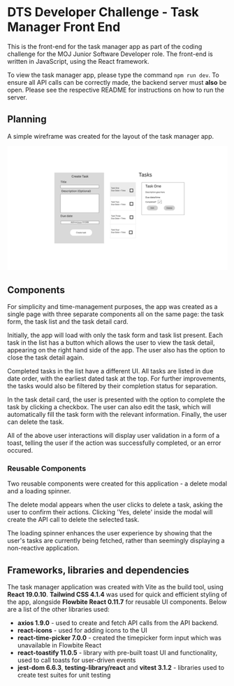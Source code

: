 # DTS Developer Challenge - Task Manager Front End

This is the front-end for the task manager app as part of the coding challenge for the MOJ Junior Software Developer role. The front-end is written in JavaScript, using the React framework.

To view the task manager app, please type the command `npm run dev`. To ensure all API calls can be correctly made, the backend server must **also** be open. Please see the respective README for instructions on how to run the server.

## Planning

A simple wireframe was created for the layout of the task manager app.

![Task manager app wireframe](public/task-manager-wireframe.png)

## Components

For simplicity and time-management purposes, the app was created as a single page with three separate components all on the same page: the task form, the task list and the task detail card.

Initially, the app will load with only the task form and task list present. Each task in the list has a button which allows the user to view the task detail, appearing on the right hand side of the app. The user also has the option to close the task detail again.

Completed tasks in the list have a different UI. All tasks are listed in due date order, with the earliest dated task at the top. For further improvements, the tasks would also be filtered by their completion status for separation.

In the task detail card, the user is presented with the option to complete the task by clicking a checkbox. The user can also edit the task, which will automatically fill the task form with the relevant information. Finally, the user can delete the task.

All of the above user interactions will display user validation in a form of a toast, telling the user if the action was successfully completed, or an error occured.

### Reusable Components

Two reusable components were created for this application - a delete modal and a loading spinner.

The delete modal appears when the user clicks to delete a task, asking the user to confirm their actions. Clicking 'Yes, delete' inside the modal will create the API call to delete the selected task.

The loading spinner enhances the user experience by showing that the user's tasks are currently being fetched, rather than seemingly displaying a non-reactive application.

## Frameworks, libraries and dependencies

The task manager application was created with Vite as the build tool, using **React 19.0.10**. **Tailwind CSS 4.1.4** was used for quick and efficient styling of the app, alongside **Flowbite React 0.11.7** for reusable UI components. Below are a list of the other libraries used:

- **axios 1.9.0** - used to create and fetch API calls from the API backend.
- **react-icons** - used for adding icons to the UI
- **react-time-picker 7.0.0** - created the timepicker form input which was unavailable in Flowbite React
- **react-toastify 11.0.5** - library with pre-built toast UI and functionality, used to call toasts for user-driven events
- **jest-dom 6.6.3**, **testing-library/react** and **vitest 3.1.2** - libraries used to create test suites for unit testing
